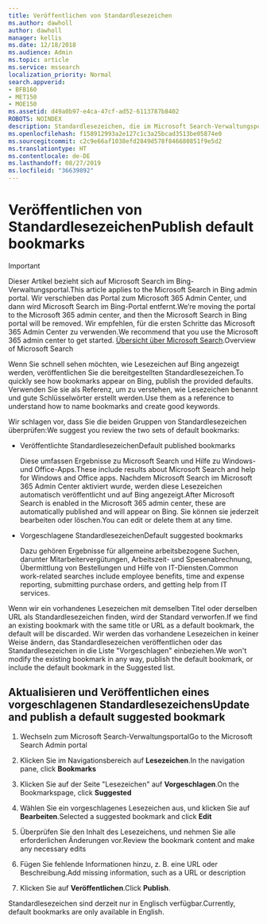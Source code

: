 ```yaml
---
title: Veröffentlichen von Standardlesezeichen
ms.author: dawholl
author: dawholl
manager: kellis
ms.date: 12/18/2018
ms.audience: Admin
ms.topic: article
ms.service: mssearch
localization_priority: Normal
search.appverid:
- BFB160
- MET150
- MOE150
ms.assetid: d49a0b97-e4ca-47cf-ad52-6113787b8402
ROBOTS: NOINDEX
description: Standardlesezeichen, die im Microsoft Search-Verwaltungsportal verfügbar sind
ms.openlocfilehash: f158912993a2e127c1c3a25bcad3513be05874e0
ms.sourcegitcommit: c2c9e66af1038efd2849d578f846680851f9e5d2
ms.translationtype: HT
ms.contentlocale: de-DE
ms.lasthandoff: 08/27/2019
ms.locfileid: "36639892"
---
```

# <a name="publish-default-bookmarks"></a><span data-ttu-id="ad0e8-103">Veröffentlichen von Standardlesezeichen</span><span class="sxs-lookup"><span data-stu-id="ad0e8-103">Publish default bookmarks</span></span>

> [!IMPORTANT]
> <span data-ttu-id="ad0e8-104">Dieser Artikel bezieht sich auf Microsoft Search im Bing-Verwaltungsportal.</span><span class="sxs-lookup"><span data-stu-id="ad0e8-104">This article applies to the Microsoft Search in Bing admin portal.</span></span> <span data-ttu-id="ad0e8-105">Wir verschieben das Portal zum Microsoft 365 Admin Center, und dann wird Microsoft Search im Bing-Portal entfernt.</span><span class="sxs-lookup"><span data-stu-id="ad0e8-105">We’re moving the portal to the Microsoft 365 admin center, and then the Microsoft Search in Bing portal will be removed.</span></span> <span data-ttu-id="ad0e8-106">Wir empfehlen, für die ersten Schritte das Microsoft 365 Admin Center zu verwenden.</span><span class="sxs-lookup"><span data-stu-id="ad0e8-106">We recommend that you use the Microsoft 365 admin center to get started.</span></span> <span data-ttu-id="ad0e8-107">[Übersicht über Microsoft Search](overview-microsoft-search.md).</span><span class="sxs-lookup"><span data-stu-id="ad0e8-107">Overview of Microsoft Search</span></span>

<span data-ttu-id="ad0e8-108">Wenn Sie schnell sehen möchten, wie Lesezeichen auf Bing angezeigt werden, veröffentlichen Sie die bereitgestellten Standardlesezeichen.</span><span class="sxs-lookup"><span data-stu-id="ad0e8-108">To quickly see how bookmarks appear on Bing, publish the provided defaults.</span></span> <span data-ttu-id="ad0e8-109">Verwenden Sie sie als Referenz, um zu verstehen, wie Lesezeichen benannt und gute Schlüsselwörter erstellt werden.</span><span class="sxs-lookup"><span data-stu-id="ad0e8-109">Use them as a reference to understand how to name bookmarks and create good keywords.</span></span>
  
<span data-ttu-id="ad0e8-110">Wir schlagen vor, dass Sie die beiden Gruppen von Standardlesezeichen überprüfen:</span><span class="sxs-lookup"><span data-stu-id="ad0e8-110">We suggest you review the two sets of default bookmarks:</span></span>
  
- <span data-ttu-id="ad0e8-111">Veröffentlichte Standardlesezeichen</span><span class="sxs-lookup"><span data-stu-id="ad0e8-111">Default published bookmarks</span></span>
    
    <span data-ttu-id="ad0e8-112">Diese umfassen Ergebnisse zu Microsoft Search und Hilfe zu Windows- und Office-Apps.</span><span class="sxs-lookup"><span data-stu-id="ad0e8-112">These include results about Microsoft Search and help for Windows and Office apps.</span></span> <span data-ttu-id="ad0e8-113">Nachdem Microsoft Search im Microsoft 365 Admin Center aktiviert wurde, werden diese Lesezeichen automatisch veröffentlicht und auf Bing angezeigt.</span><span class="sxs-lookup"><span data-stu-id="ad0e8-113">After Microsoft Search is enabled in the Microsoft 365 admin center, these are automatically published and will appear on Bing.</span></span> <span data-ttu-id="ad0e8-114">Sie können sie jederzeit bearbeiten oder löschen.</span><span class="sxs-lookup"><span data-stu-id="ad0e8-114">You can edit or delete them at any time.</span></span>
    
- <span data-ttu-id="ad0e8-115">Vorgeschlagene Standardlesezeichen</span><span class="sxs-lookup"><span data-stu-id="ad0e8-115">Default suggested bookmarks</span></span>
    
    <span data-ttu-id="ad0e8-116">Dazu gehören Ergebnisse für allgemeine arbeitsbezogene Suchen, darunter Mitarbeitervergütungen, Arbeitszeit- und Spesenabrechnung, Übermittlung von Bestellungen und Hilfe von IT-Diensten.</span><span class="sxs-lookup"><span data-stu-id="ad0e8-116">Common work-related searches include employee benefits, time and expense reporting, submitting purchase orders, and getting help from IT services.</span></span>
    
<span data-ttu-id="ad0e8-117">Wenn wir ein vorhandenes Lesezeichen mit demselben Titel oder derselben URL als Standardlesezeichen finden, wird der Standard verworfen.</span><span class="sxs-lookup"><span data-stu-id="ad0e8-117">If we find an existing bookmark with the same title or URL as a default bookmark, the default will be discarded.</span></span> <span data-ttu-id="ad0e8-118">Wir werden das vorhandene Lesezeichen in keiner Weise ändern, das Standardlesezeichen veröffentlichen oder das Standardlesezeichen in die Liste "Vorgeschlagen" einbeziehen.</span><span class="sxs-lookup"><span data-stu-id="ad0e8-118">We won't modify the existing bookmark in any way, publish the default bookmark, or include the default bookmark in the Suggested list.</span></span>
  
## <a name="update-and-publish-a-default-suggested-bookmark"></a><span data-ttu-id="ad0e8-119">Aktualisieren und Veröffentlichen eines vorgeschlagenen Standardlesezeichens</span><span class="sxs-lookup"><span data-stu-id="ad0e8-119">Update and publish a default suggested bookmark</span></span>

1. <span data-ttu-id="ad0e8-120">Wechseln zum Microsoft Search-Verwaltungsportal</span><span class="sxs-lookup"><span data-stu-id="ad0e8-120">Go to the Microsoft Search Admin portal</span></span>
    
2. <span data-ttu-id="ad0e8-121">Klicken Sie im Navigationsbereich auf **Lesezeichen**.</span><span class="sxs-lookup"><span data-stu-id="ad0e8-121">In the navigation pane, click **Bookmarks**</span></span>
    
3. <span data-ttu-id="ad0e8-122">Klicken Sie auf der Seite "Lesezeichen" auf **Vorgeschlagen**.</span><span class="sxs-lookup"><span data-stu-id="ad0e8-122">On the Bookmarkspage, click **Suggested**</span></span>
    
4. <span data-ttu-id="ad0e8-123">Wählen Sie ein vorgeschlagenes Lesezeichen aus, und klicken Sie auf **Bearbeiten**.</span><span class="sxs-lookup"><span data-stu-id="ad0e8-123">Selected a suggested bookmark and click **Edit**</span></span>
    
5. <span data-ttu-id="ad0e8-124">Überprüfen Sie den Inhalt des Lesezeichens, und nehmen Sie alle erforderlichen Änderungen vor.</span><span class="sxs-lookup"><span data-stu-id="ad0e8-124">Review the bookmark content and make any necessary edits</span></span>
    
6. <span data-ttu-id="ad0e8-125">Fügen Sie fehlende Informationen hinzu, z. B. eine URL oder Beschreibung.</span><span class="sxs-lookup"><span data-stu-id="ad0e8-125">Add missing information, such as a URL or description</span></span>
    
7. <span data-ttu-id="ad0e8-126">Klicken Sie auf **Veröffentlichen**.</span><span class="sxs-lookup"><span data-stu-id="ad0e8-126">Click **Publish**.</span></span>
    
<span data-ttu-id="ad0e8-127">Standardlesezeichen sind derzeit nur in Englisch verfügbar.</span><span class="sxs-lookup"><span data-stu-id="ad0e8-127">Currently, default bookmarks are only available in English.</span></span> 

  


